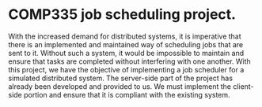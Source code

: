 # COMP335 job scheduling project.

With the increased demand for distributed systems, it is imperative that there is an implemented and maintained way of scheduling jobs that are sent to it. Without such a system, it would be impossible to maintain and ensure that tasks are completed without interfering with one another. With this project, we have the objective of implementing a job scheduler for a simulated distributed system. The server-side part of the project has already been developed and provided to us. We must implement the client-side portion and ensure that it is compliant with the existing system.